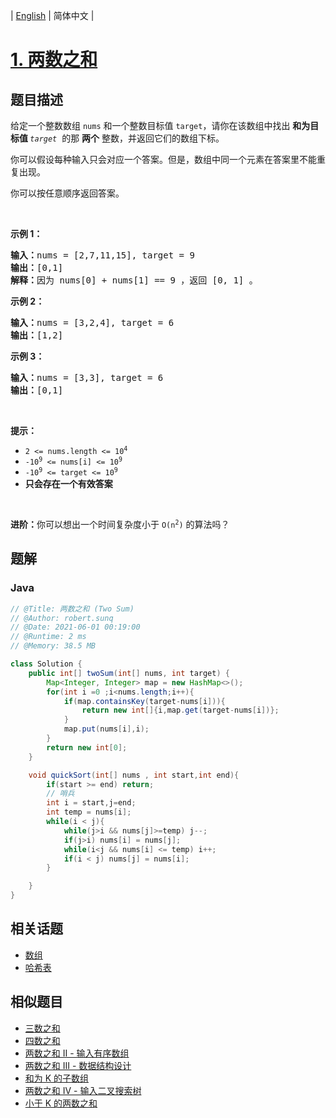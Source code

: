 
| [English](README_EN.md) | 简体中文 |

# [1. 两数之和](https://leetcode.cn//problems/two-sum/)

## 题目描述

<p>给定一个整数数组 <code>nums</code>&nbsp;和一个整数目标值 <code>target</code>，请你在该数组中找出 <strong>和为目标值 </strong><em><code>target</code></em>&nbsp; 的那&nbsp;<strong>两个</strong>&nbsp;整数，并返回它们的数组下标。</p>

<p>你可以假设每种输入只会对应一个答案。但是，数组中同一个元素在答案里不能重复出现。</p>

<p>你可以按任意顺序返回答案。</p>

<p>&nbsp;</p>

<p><strong class="example">示例 1：</strong></p>

<pre>
<strong>输入：</strong>nums = [2,7,11,15], target = 9
<strong>输出：</strong>[0,1]
<strong>解释：</strong>因为 nums[0] + nums[1] == 9 ，返回 [0, 1] 。
</pre>

<p><strong class="example">示例 2：</strong></p>

<pre>
<strong>输入：</strong>nums = [3,2,4], target = 6
<strong>输出：</strong>[1,2]
</pre>

<p><strong class="example">示例 3：</strong></p>

<pre>
<strong>输入：</strong>nums = [3,3], target = 6
<strong>输出：</strong>[0,1]
</pre>

<p>&nbsp;</p>

<p><strong>提示：</strong></p>

<ul>
	<li><code>2 &lt;= nums.length &lt;= 10<sup>4</sup></code></li>
	<li><code>-10<sup>9</sup> &lt;= nums[i] &lt;= 10<sup>9</sup></code></li>
	<li><code>-10<sup>9</sup> &lt;= target &lt;= 10<sup>9</sup></code></li>
	<li><strong>只会存在一个有效答案</strong></li>
</ul>

<p>&nbsp;</p>

<p><strong>进阶：</strong>你可以想出一个时间复杂度小于 <code>O(n<sup>2</sup>)</code> 的算法吗？</p>


## 题解


### Java

```Java
// @Title: 两数之和 (Two Sum)
// @Author: robert.sunq
// @Date: 2021-06-01 00:19:00
// @Runtime: 2 ms
// @Memory: 38.5 MB

class Solution {
    public int[] twoSum(int[] nums, int target) {
        Map<Integer, Integer> map = new HashMap<>();
        for(int i =0 ;i<nums.length;i++){
            if(map.containsKey(target-nums[i])){
                return new int[]{i,map.get(target-nums[i])};
            }
            map.put(nums[i],i);
        }
        return new int[0];
    }

    void quickSort(int[] nums , int start,int end){
        if(start >= end) return;
        // 哨兵
        int i = start,j=end;
        int temp = nums[i];
        while(i < j){
            while(j>i && nums[j]>=temp) j--;
            if(j>i) nums[i] = nums[j];
            while(i<j && nums[i] <= temp) i++;
            if(i < j) nums[j] = nums[i];
        }

    }
}
```



## 相关话题

- [数组](https://leetcode.cn//tag/array)
- [哈希表](https://leetcode.cn//tag/hash-table)

## 相似题目


- [三数之和](../3sum/README.md)
- [四数之和](../4sum/README.md)
- [两数之和 II - 输入有序数组](../two-sum-ii-input-array-is-sorted/README.md)
- [两数之和 III - 数据结构设计](../two-sum-iii-data-structure-design/README.md)
- [和为 K 的子数组](../subarray-sum-equals-k/README.md)
- [两数之和 IV - 输入二叉搜索树](../two-sum-iv-input-is-a-bst/README.md)
- [小于 K 的两数之和](../two-sum-less-than-k/README.md)
